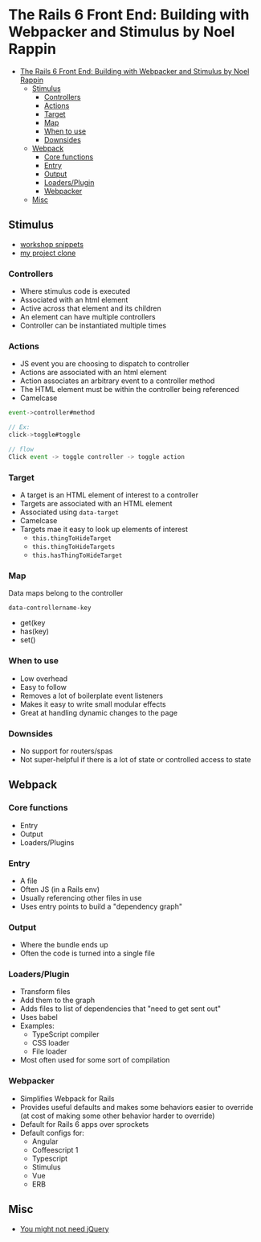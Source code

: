 # The Rails 6 Front End: Building with Webpacker and Stimulus by Noel Rappin

- [The Rails 6 Front End: Building with Webpacker and Stimulus by Noel Rappin](#the-rails-6-front-end-building-with-webpacker-and-stimulus-by-noel-rappin)
  - [Stimulus](#stimulus)
    - [Controllers](#controllers)
    - [Actions](#actions)
    - [Target](#target)
    - [Map](#map)
    - [When to use](#when-to-use)
    - [Downsides](#downsides)
  - [Webpack](#webpack)
    - [Core functions](#core-functions)
    - [Entry](#entry)
    - [Output](#output)
    - [Loaders/Plugin](#loadersplugin)
    - [Webpacker](#webpacker)
  - [Misc](#misc)

## Stimulus

- [workshop snippets](https://gist.github.com/noelrappin/b87ee470f760d2496d2d03a0187a33f3)
- [my project clone](https://github.com/andrewmcodes/rails_conf_simulus_workshop)

### Controllers

- Where stimulus code is executed
- Associated with an html element
- Active across that element and its children
- An element can have multiple controllers
- Controller can be instantiated multiple times

### Actions

- JS event you are choosing to dispatch to controller
- Actions are associated with an html element
- Action associates an arbitrary event to a controller method
- The HTML element must be within the controller being referenced
- Camelcase

```js
event->controller#method

// Ex:
click->toggle#toggle

// flow
Click event -> toggle controller -> toggle action
```

### Target

- A target is an HTML element of interest to a controller
- Targets are associated with an HTML element
- Associated using `data-target`
- Camelcase
- Targets mae it easy to look up elements of interest
  - `this.thingToHideTarget`
  - `this.thingToHideTargets`
  - `this.hasThingToHideTarget`

### Map

Data maps belong to the controller

`data-controllername-key`

- get(key
- has(key)
- set()

### When to use

- Low overhead
- Easy to follow
- Removes a lot of boilerplate event listeners
- Makes it easy to write small modular effects
- Great at handling dynamic changes to the page

### Downsides

- No support for routers/spas
- Not super-helpful if there is a lot of state or controlled access to state

## Webpack

### Core functions

- Entry
- Output
- Loaders/Plugins

### Entry

- A file
- Often JS (in a Rails env)
- Usually referencing other files in use
- Uses entry points to build a "dependency graph"

### Output

- Where the bundle ends up
- Often the code is turned into a single file

### Loaders/Plugin

- Transform files
- Add them to the graph
- Adds files to list of dependencies that "need to get sent out"
- Uses babel
- Examples:
  - TypeScript compiler
  - CSS loader
  - File loader
- Most often used for some sort of compilation

### Webpacker

- Simplifies Webpack for Rails
- Provides useful defaults and makes some behaviors easier to override (at cost of making some other behavior harder to override)
- Default for Rails 6 apps over sprockets
- Default configs for:
  - Angular
  - Coffeescript 1
  - Typescript
  - Stimulus
  - Vue
  - ERB

## Misc

- [You might not need jQuery](http://youmightnotneedjquery.com)
